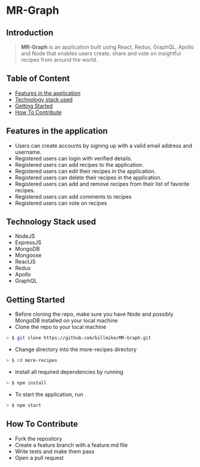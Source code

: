 # MR-Graph

## Introduction

> **MR-Graph** is an application built using React, Redux, GraphQL, Apollo and Node that enables users create, share and vote on insightful recipes from around the world.

## Table of Content
- [Features in the application](#features-in-the-application)
- [Technology stack used](#technology-stack-used)
- [Getting Started](#getting-started)
- [How To Contribute](#how-to-contribute) 

## Features in the application

* Users can create accounts by signing up with a valid email address and username.
* Registered users can login with verified details.
* Registered users can add recipes to the application.
* Registered users can edit their recipes in the application.
* Registered users can delete their recipes in the application.
* Registered users can add and remove recipes from their list of favorite recipes.
* Registered users can add comments to recipes
* Registered users can vote on recipes

## Technology Stack used

* NodeJS
* ExpressJS
* MongoDB
* Mongoose
* ReactJS
* Redux
* Apollo
* GraphQL

## Getting Started

* Before cloning the repo, make sure you have Node and possibly MongoDB installed on your local machine
* Clone the repo to your local machine

```sh
> $ git clone https://github.com/billmike/MR-Graph.git
```

* Change directory into the more-recipes directory

```sh
> $ cd more-recipes
```

* Install all required dependencies by running

```sh
> $ npm install
```

* To start the application, run

```sh
> $ npm start
```

## How To Contribute

* Fork the repository
* Create a feature branch with a feature.md file
* Write tests and make them pass
* Open a pull request

